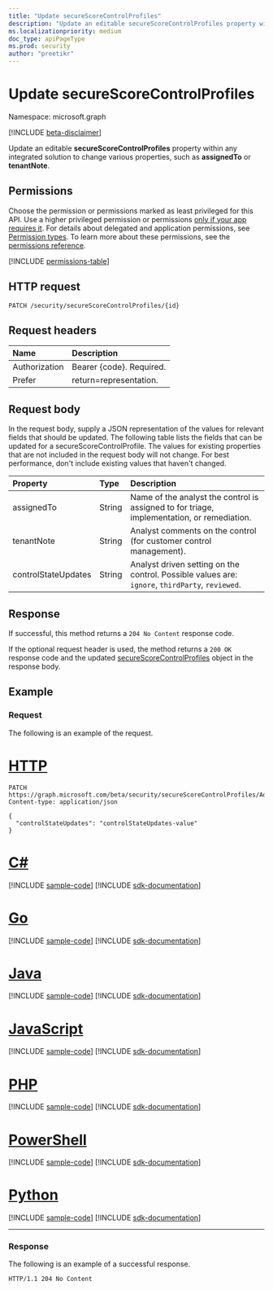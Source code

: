 ```yaml
---
title: "Update secureScoreControlProfiles"
description: "Update an editable secureScoreControlProfiles property within any integrated solution to change various properties, such as assignedTo or tenantNote."
ms.localizationpriority: medium
doc_type: apiPageType
ms.prod: security
author: "preetikr"
---
```


# Update secureScoreControlProfiles

Namespace: microsoft.graph

 [!INCLUDE [beta-disclaimer](../../includes/beta-disclaimer.md)]

Update an editable **secureScoreControlProfiles** property within any integrated solution to change various properties, such as **assignedTo** or **tenantNote**.

## Permissions

Choose the permission or permissions marked as least privileged for this API. Use a higher privileged permission or permissions [only if your app requires it](/graph/permissions-overview#best-practices-for-using-microsoft-graph-permissions). For details about delegated and application permissions, see [Permission types](/graph/permissions-overview#permission-types). To learn more about these permissions, see the [permissions reference](/graph/permissions-reference).

<!-- { "blockType": "permissions", "name": "securescorecontrolprofiles_update" } -->
[!INCLUDE [permissions-table](../includes/permissions/securescorecontrolprofiles-update-permissions.md)]

## HTTP request

<!-- { "blockType": "ignored" } -->

```http
PATCH /security/secureScoreControlProfiles/{id}
```

## Request headers

| Name       | Description|
|:-----------|:-----------|
| Authorization  | Bearer {code}. Required.|
|Prefer | return=representation. |

## Request body

In the request body, supply a JSON representation of the values for relevant fields that should be updated. The following table lists the fields that can be updated for a secureScoreControlProfile. The values for existing properties that are not included in the request body will not change. For best performance, don't include existing values that haven't changed.

| Property   | Type |Description|
|:---------------|:--------|:----------|
|assignedTo|String|Name of the analyst the control is assigned to for triage, implementation, or remediation.|
|tenantNote|String|Analyst comments on the control (for customer control management).|
|controlStateUpdates| String|Analyst driven setting on the control. Possible values are: `ignore`, `thirdParty`, `reviewed`.|


## Response

If successful, this method returns a `204 No Content` response code.

If the optional request header is used, the method returns a `200 OK` response code and the updated [secureScoreControlProfiles](../resources/securescorecontrolprofiles.md) object in the response body.

## Example

### Request

The following is an example of the request.

# [HTTP](#tab/http)
<!-- {
  "blockType": "request",
  "name": "securescorecontrolprofiles_update",
  "sampleKeys": ["AdminMFA"]
}-->

```http
PATCH https://graph.microsoft.com/beta/security/secureScoreControlProfiles/AdminMFA
Content-type: application/json

{
  "controlStateUpdates": "controlStateUpdates-value"
}
```

# [C#](#tab/csharp)
[!INCLUDE [sample-code](../includes/snippets/csharp/securescorecontrolprofiles-update-csharp-snippets.md)]
[!INCLUDE [sdk-documentation](../includes/snippets/snippets-sdk-documentation-link.md)]

# [Go](#tab/go)
[!INCLUDE [sample-code](../includes/snippets/go/securescorecontrolprofiles-update-go-snippets.md)]
[!INCLUDE [sdk-documentation](../includes/snippets/snippets-sdk-documentation-link.md)]

# [Java](#tab/java)
[!INCLUDE [sample-code](../includes/snippets/java/securescorecontrolprofiles-update-java-snippets.md)]
[!INCLUDE [sdk-documentation](../includes/snippets/snippets-sdk-documentation-link.md)]

# [JavaScript](#tab/javascript)
[!INCLUDE [sample-code](../includes/snippets/javascript/securescorecontrolprofiles-update-javascript-snippets.md)]
[!INCLUDE [sdk-documentation](../includes/snippets/snippets-sdk-documentation-link.md)]

# [PHP](#tab/php)
[!INCLUDE [sample-code](../includes/snippets/php/securescorecontrolprofiles-update-php-snippets.md)]
[!INCLUDE [sdk-documentation](../includes/snippets/snippets-sdk-documentation-link.md)]

# [PowerShell](#tab/powershell)
[!INCLUDE [sample-code](../includes/snippets/powershell/securescorecontrolprofiles-update-powershell-snippets.md)]
[!INCLUDE [sdk-documentation](../includes/snippets/snippets-sdk-documentation-link.md)]

# [Python](#tab/python)
[!INCLUDE [sample-code](../includes/snippets/python/securescorecontrolprofiles-update-python-snippets.md)]
[!INCLUDE [sdk-documentation](../includes/snippets/snippets-sdk-documentation-link.md)]

---

### Response

The following is an example of a successful response.
<!-- {
  "blockType": "response"
} -->

```http
HTTP/1.1 204 No Content
```




<!--
{
  "type": "#page.annotation",
  "description": "Update secureScoreControlProfiles",
  "keywords": "",
  "section": "documentation",
  "tocPath": "",
  "suppressions": [
  ]
}
-->


